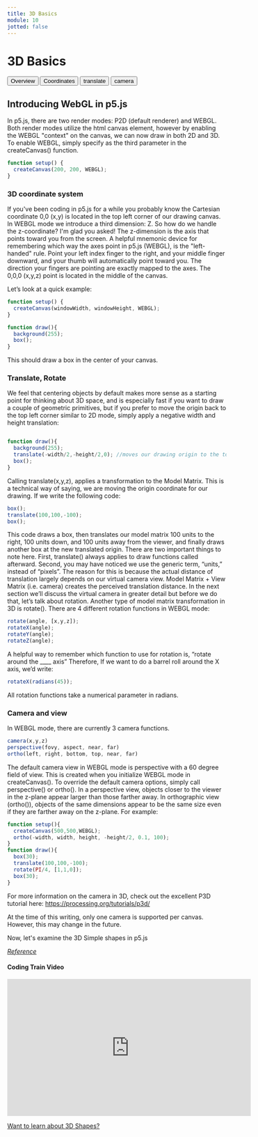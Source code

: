 ```yaml
---
title: 3D Basics
module: 10
jotted: false
---
```


# 3D Basics

<div class="tab">
  <button class="tablinks active" onclick="openTab(event, 'Overview')">Overview</button>
  <button class="tablinks" onclick="openTab(event, 'coordinate')">Coordinates</button>
  <button class="tablinks" onclick="openTab(event, 'translate')">translate</button>
  <button class="tablinks" onclick="openTab(event, 'camera')">camera</button> 
</div>

<div id="Overview" class="tabcontent" style="display:block"  >
<div class="tabhtml" markdown="1">

## Introducing WebGL in p5.js

In p5.js, there are two render modes: P2D (default renderer) and WEBGL. Both render modes utilize the html canvas element, however by enabling the WEBGL "context" on the canvas, we can now draw in both 2D and 3D. To enable WEBGL, simply specify as the third parameter in the createCanvas() function.

```js
function setup() {
  createCanvas(200, 200, WEBGL);
}
```

</div>
</div>
<div id="coordinate" class="tabcontent">
<div class="tabhtml" markdown="1">

### 3D coordinate system

If you've been coding in p5.js for a while you probably know the Cartesian coordinate 0,0 (x,y) is located in the top left corner of our drawing canvas. In WEBGL mode we introduce a third dimension: Z. So how do we handle the z-coordinate? I'm glad you asked! The z-dimension is the axis that points toward you from the screen. A helpful mnemonic device for remembering which way the axes point in p5.js (WEBGL), is the "left-handed" rule. Point your left index finger to the right, and your middle finger downward, and your thumb will automatically point toward you. The direction your fingers are pointing are exactly mapped to the axes. The 0,0,0 (x,y,z) point is located in the middle of the canvas.

Let’s look at a quick example:

```js
function setup() {
  createCanvas(windowWidth, windowHeight, WEBGL);
}

function draw(){
  background(255);
  box();
}
```

This should draw a box in the center of your canvas.
</div>
</div>
<div id="translate" class="tabcontent">
<div class="tabhtml" markdown="1">

### Translate, Rotate

We feel that centering objects by default makes more sense as a starting point for thinking about 3D space, and is especially fast if you want to draw a couple of geometric primitives, but if you prefer to move the origin back to the top left corner similar to 2D mode, simply apply a negative width and height translation:

```js

function draw(){
  background(255);
  translate(-width/2,-height/2,0); //moves our drawing origin to the top left corner
  box();
}

```

Calling translate(x,y,z), applies a transformation to the Model Matrix. This is a technical way of saying, we are moving the origin coordinate for our drawing. If we write the following code:

```js
box();
translate(100,100,-100);
box();
```

This code draws a box, then translates our model matrix 100 units to the right, 100 units down, and 100 units away from the viewer, and finally draws another box at the new translated origin. There are two important things to note here. First, translate() always applies to draw functions called afterward. Second, you may have noticed we use the generic term, “units,” instead of “pixels”. The reason for this is because the actual distance of translation largely depends on our virtual camera view. Model Matrix + View Matrix (i.e. camera) creates the perceived translation distance. In the next section we’ll discuss the virtual camera in greater detail but before we do that, let’s talk about rotation. Another type of model matrix transformation in 3D is rotate(). There are 4 different rotation functions in WEBGL mode:

```js
rotate(angle, [x,y,z]);
rotateX(angle);
rotateY(angle);
rotateZ(angle);
```

A helpful way to remember which function to use for rotation is, “rotate around the ____ axis” Therefore, If we want to do a barrel roll around the X axis, we’d write:

```js
rotateX(radians(45));
```

All rotation functions take a numerical parameter in radians.

</div>
</div>
<div id="camera" class="tabcontent">
<div class="tabhtml" markdown="1">

### Camera and view

In WEBGL mode, there are currently 3 camera functions.

```js
camera(x,y,z)
perspective(fovy, aspect, near, far)
ortho(left, right, bottom, top, near, far)
```

The default camera view in WEBGL mode is perspective with a 60 degree field of view. This is created when you initialize WEBGL mode in createCanvas(). To override the default camera options, simply call perspective() or ortho(). In a perspective view, objects closer to the viewer in the z-plane appear larger than those farther away. In orthographic view (ortho()), objects of the same dimensions appear to be the same size even if they are farther away on the z-plane. For example:

```js
function setup(){
  createCanvas(500,500,WEBGL);
  ortho(-width, width, height, -height/2, 0.1, 100);
}
function draw(){
  box(30);
  translate(100,100,-100);
  rotate(PI/4, [1,1,0]);
  box(30);
}
```

For more information on the camera in 3D, check out the excellent P3D tutorial here: https://processing.org/tutorials/p3d/

At the time of this writing, only one camera is supported per canvas. However, this may change in the future.

Now, let's examine the 3D Simple shapes in p5.js
</div>
</div>

<a href="https://github.com/processing/p5.js/wiki/Getting-started-with-WebGL-in-p5#introducing-webgl-in-p5js" target="_new"><em>Reference</em></a>

#### Coding Train Video
<iframe width="560" height="315" src="https://www.youtube.com/embed/6TPVoB4uQCU" frameborder="0" allow="accelerometer; autoplay; clipboard-write; encrypted-media; gyroscope; picture-in-picture" allowfullscreen></iframe>

<a href="https://www.learner.org/wp-content/interactive/geometry/about.html" target="_new">Want to learn about 3D Shapes?</a>